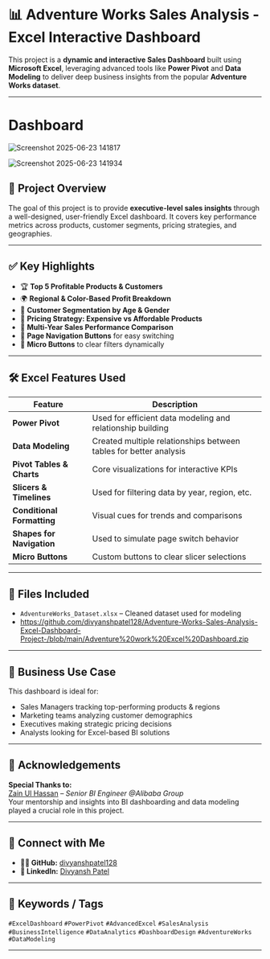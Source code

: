 # 📊 Adventure Works Sales Analysis - Excel Interactive Dashboard

This project is a **dynamic and interactive Sales Dashboard** built using **Microsoft Excel**, leveraging advanced tools like **Power Pivot** and **Data Modeling** to deliver deep business insights from the popular **Adventure Works dataset**.

---
#  Dashboard

![Screenshot 2025-06-23 141817](https://github.com/user-attachments/assets/1219769b-660b-4d5b-b699-83a2de146b49)

![Screenshot 2025-06-23 141934](https://github.com/user-attachments/assets/ee00d4e7-8043-4232-8fe8-328a70327ca9)




## 🚀 Project Overview

The goal of this project is to provide **executive-level sales insights** through a well-designed, user-friendly Excel dashboard. It covers key performance metrics across products, customer segments, pricing strategies, and geographies.

---

## ✅ Key Highlights

- 🏆 **Top 5 Profitable Products & Customers**
- 🌍 **Regional & Color-Based Profit Breakdown**
- 🧓 **Customer Segmentation by Age & Gender**
- 💸 **Pricing Strategy: Expensive vs Affordable Products**
- 📅 **Multi-Year Sales Performance Comparison**
- 🧭 **Page Navigation Buttons** for easy switching
- 🧹 **Micro Buttons** to clear filters dynamically

---

## 🛠️ Excel Features Used

| Feature | Description |
|--------|-------------|
| **Power Pivot** | Used for efficient data modeling and relationship building |
| **Data Modeling** | Created multiple relationships between tables for better analysis |
| **Pivot Tables & Charts** | Core visualizations for interactive KPIs |
| **Slicers & Timelines** | Used for filtering data by year, region, etc. |
| **Conditional Formatting** | Visual cues for trends and comparisons |
| **Shapes for Navigation** | Used to simulate page switch behavior |
| **Micro Buttons** | Custom buttons to clear slicer selections |

---

## 📁 Files Included

- `AdventureWorks_Dataset.xlsx` – Cleaned dataset used for modeling
- https://github.com/divyanshpatel128/Adventure-Works-Sales-Analysis-Excel-Dashboard-Project-/blob/main/Adventure%20work%20Excel%20Dashboard.zip


---

## 🎯 Business Use Case

This dashboard is ideal for:
- Sales Managers tracking top-performing products & regions
- Marketing teams analyzing customer demographics
- Executives making strategic pricing decisions
- Analysts looking for Excel-based BI solutions

---

## 🙏 Acknowledgements

**Special Thanks to:**  
[Zain Ul Hassan](https://www.linkedin.com/in/zain-ul-hassan-/) – *Senior BI Engineer @Alibaba Group*  
Your mentorship and insights into BI dashboarding and data modeling played a crucial role in this project.

---

## 🔗 Connect with Me

- **👨‍💻 GitHub:** [divyanshpatel128](https://github.com/divyanshpatel128)
- **💼 LinkedIn:** [Divyansh Patel](https://www.linkedin.com/in/divyansh-patel-dataanalyst/)


---

## 📌 Keywords / Tags

`#ExcelDashboard` `#PowerPivot` `#AdvancedExcel` `#SalesAnalysis` `#BusinessIntelligence` `#DataAnalytics` `#DashboardDesign` `#AdventureWorks` `#DataModeling`

---

